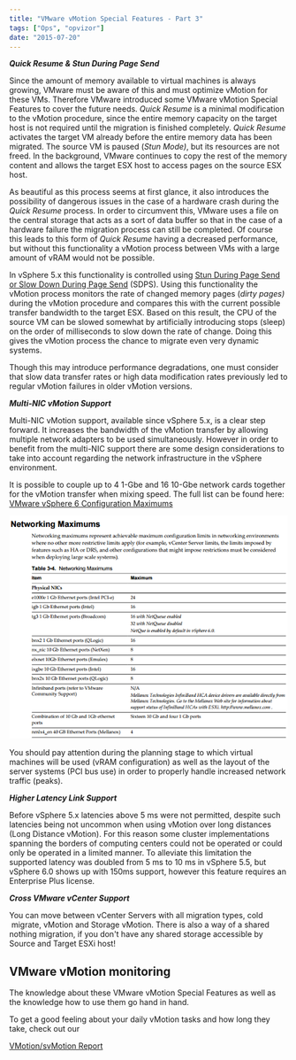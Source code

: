 ```yaml
---
title: "VMware vMotion Special Features - Part 3"
tags: ["Ops", "opvizor"]
date: "2015-07-20"
---
```


**_Quick Resume & Stun During Page Send_**

Since the amount of memory available to virtual machines is always growing, VMware must be aware of this and must optimize vMotion for these VMs. Therefore VMware introduced some VMware vMotion Special Features to cover the future needs. _Quick Resume_ is a minimal modification to the vMotion procedure, since the entire memory capacity on the target host is not required until the migration is finished completely. _Quick Resume_ activates the target VM already before the entire memory data has been migrated. The source VM is paused (_Stun Mode)_, but its resources are not freed. In the background, VMware continues to copy the rest of the memory content and allows the target ESX host to access pages on the source ESX host.

As beautiful as this process seems at first glance, it also introduces the possibility of dangerous issues in the case of a hardware crash during the _Quick Resume_ process. In order to circumvent this, VMware uses a file on the central storage that acts as a sort of data buffer so that in the case of a hardware failure the migration process can still be completed. Of course this leads to this form of _Quick Resume_ having a decreased performance, but without this functionality a vMotion process between VMs with a large amount of vRAM would not be possible.

In vSphere 5.x this functionality is controlled using [Stun During Page Send or Slow Down During Page Send](http://www.vmware.com/files/pdf/vmotion-perf-vsphere5.pdf "Stun During Page Send or Slow Down During Page Send") (SDPS). Using this functionality the vMotion process monitors the rate of changed memory pages (_dirty pages)_ during the vMotion procedure and compares this with the current possible transfer bandwidth to the target ESX. Based on this result, the CPU of the source VM can be slowed somewhat by artificially introducing stops (sleep) on the order of milliseconds to slow down the rate of change. Doing this gives the vMotion process the chance to migrate even very dynamic systems.

Though this may introduce performance degradations, one must consider that slow data transfer rates or high data modification rates previously led to regular vMotion failures in older vMotion versions. 

**_Multi-NIC vMotion Support_**

Multi-NIC vMotion support, available since vSphere 5.x, is a clear step forward. It increases the bandwidth of the vMotion transfer by allowing multiple network adapters to be used simultaneously. However in order to benefit from the multi-NIC support there are some design considerations to take into account regarding the network infrastructure in the vSphere environment. 

It is possible to couple up to 4 1-Gbe and 16 10-Gbe network cards together for the vMotion transfer when mixing speed. The full list can be found here: [VMware vSphere 6 Configuration Maximums](https://www.vmware.com/pdf/vsphere6/r60/vsphere-60-configuration-maximums.pdf "VMware vSphere 6 Configuration Maximums")

![VMware vMotion Special Features - VMware vSphere 6 configuration maximum](/images/blog/wpid-confmax_net.png)

You should pay attention during the planning stage to which virtual machines will be used (vRAM configuration) as well as the layout of the server systems (PCI bus use) in order to properly handle increased network traffic (peaks).

**_Higher Latency Link Support_**

Before vSphere 5.x latencies above 5 ms were not permitted, despite such latencies being not uncommon when using vMotion over long distances (Long Distance vMotion). For this reason some cluster implementations spanning the borders of computing centers could not be operated or could  only be operated in a limited manner. To alleviate this limitation the supported latency was doubled from 5 ms to 10 ms in vSphere 5.5, but vSphere 6.0 shows up with 150ms support, however this feature requires an Enterprise Plus license.

**_Cross VMware vCenter Support_**

You can move between vCenter Servers with all migration types, cold  migrate, vMotion and Storage vMotion. There is also a way of a shared nothing migration, if you don't have any shared storage accessible by Source and Target ESXi host!

## VMware vMotion monitoring

The knowledge about these VMware vMotion Special Features as well as the knowledge how to use them go hand in hand.

To get a good feeling about your daily vMotion tasks and how long they take, check out our 

[VMotion/svMotion Report](https://www.opvizor.com/register "VMotion/svMotion Report")
